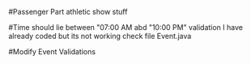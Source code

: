 #Passenger Part athletic show stuff

#Time should lie between "07:00 AM abd "10:00 PM" validation I have already coded but its not working check file Event.java

#Modify Event Validations

